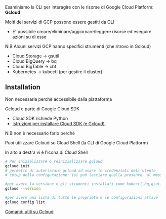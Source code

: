 Esaminiamo la CLI per interagire con le risorse di Google Cloud Platform: **Gcloud**

Molti dei servizi di GCP possono essere gestiti da CLI

- E' possibile creare/eliminare/aggiornare/leggere risorse ed eseguire azioni su di esse

N.B 
Alcuni servizi GCP hanno specifici strumenti (che ritrovo in Gcloud)
- Cloud Storage -> gsutil
- Cloud BigQuery -> bq
- Cloud BigTable -> cbt
- Kubernetes -> kubectl (per gestire il cluster)
## Installation
Non necessaria perchè accessibile dalla piattaforma

Gcloud è parte di Google Cloud SDK
    
- Cloud SDK richiede Python
- [Istruzioni per installare Cloud SDK (e Gcloud)](https://cloud.google.com/sdk/docs/install). 

N.B non è necessario farlo perchè

Puoi utilizzare Gcloud su Cloud Shell (la CLI di Google Cloud Platform)

In alto a destra vi è l'icona di Cloud Shell

```bash
# Per inizializzare o reinizializzare gcloud
gcloud init
# permette di autorizzare gcloud ad usare le credenziali dell'utente
# setup della configurazione: (si può lasciare quella presente, al massimo settare il progetto se questo deve essere un altro) current project, default zone ecc

#per avere la versione e gli strumenti installati come kubectl,bq,gsutil ecc
gcloud --version 

#per avere una lista di tutte le proprietà e le configurazioni attive
gcloud config list 
```

[Comandi utili su Gcloud](Sezione_2bis.md)




